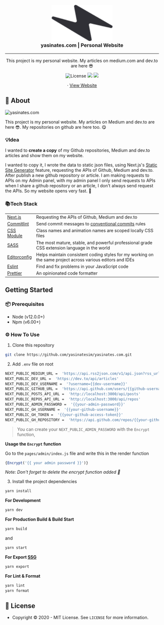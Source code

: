 

<h3 align="center">
  <br>
  <a href="https://github.com/yasinatesim/yasinates.com"><img src="./public/yasinates-com-logo.png" alt="yasinates.com" width="200"></a>
  <br>
  yasinates.com | Personal Website
  <br>
</h3>
<hr>
<p align="center">This project is my personal website. My articles on medium.com and dev.to are here 😎</p>

<p align="center">
    <img src="https://img.shields.io/github/license/yasinatesim/yasinates.com?color=%23303036&style=flat-square"
         alt="License">
<a href="https://www.linkedin.com/in/yasinatesim"><img src="https://img.shields.io/badge/Linkedin-%23303036?logo=linkedin&color=%23303036&style=flat-square"></a>
<a href="https://www.instagram.com/codewith_yasinatesim"><img src="https://img.shields.io/badge/Instagram-%23303036?logo=instagram&color=%23303036&style=flat-square"></a>
</p>

  <p align="center">
    · <a href="http://yasinates.com/">View Website</a>
  </p>
</p>

## 📖 About

<img src="https://miro.medium.com/max/2560/1*_0nqztZ1oZQEdNILB1UhnA.jpeg" alt="yasinates.com">

This project is my personal website. My articles on Medium and dev.to are here 😎. My repositories on github are here too. 😋

### 💡Idea
I wanted to **create a copy** of my Github repositories, Medium and dev.to articles and show them on my website.

I wanted to copy it, I wrote the data to static json files, using Next.js's [Static Site Generator](https://www.staticgen.com) feature, requesting the APIs of Github, Medium and dev.to. After publish a new github repository or article. I am making requests to APIs on my Admin panel, with my admin panel I only send requests to APIs when I share a github repository or an article, I don't always send request the APIs.   So my website opens very fast. 💪

### 📚Tech Stack

<table>
<tr>
<td>
<a  href="https://nextjs.org/">Next.js</a>
</td>
<td>Requesting the APIs of Github, Medium and dev.to</td>
</tr>
<tr>
<td>
<a href="https://github.com/conventional-changelog/commitlint">Commitlint</a>
</td>
<td>Send commit messages to <a  href="https://www.conventionalcommits.org/en/v1.0.0/">conventional commits</a> rules</td>
</tr>
<tr>
<td>
<a href="https://github.com/css-modules/css-modules">CSS Module</a>
</td>
<td>Class names and animation names are scoped locally CSS files</td>
</tr>
<tr>
<td>
<a href="https://sass-lang.com/](https://sass-lang.com/">SASS</a>
</td>
<td>The most mature, stable, and powerful professional grade CSS extension language in the world</td>
</tr>
<tr>
<td>
<a  href="https://editorconfig.org/">Editorconfig</a>
</td>
<td>Helps maintain consistent coding styles for my working on the same project across various editors and IDEs</td>
</tr>
<tr>
<td>
<a  href="https://eslint.org/">Eslint</a>
</td>
<td>Find and fix problems in your JavaScript code</td>
</tr>
<tr>
<td>
<a  href="https://eslint.org/">Prettier</a>
</td>
<td>An opinionated code formatter</td>
</tr>
</table>


## Getting Started

###  📦 Prerequisites

- Node (v12.0.0+)
- Npm (v6.00+)

### ⚙️ How To Use

 1. Clone this repository

```bash
git clone https://github.com/yasinatesim/yasinates.com.git
```

 2. Add `.env` file on root
```bash
NEXT_PUBLIC_MEDIUM_URL =  'https://api.rss2json.com/v1/api.json?rss_url=https://medium.com/feed/@{{medium-username}}'
NEXT_PUBLIC_DEV_URL =  'https://dev.to/api/articles'
NEXT_PUBLIC_DEV_USERNAME =  '?username={{dev-username}}'
NEXT_PUBLIC_GITHUB_URL =  'https://api.github.com/users/{{github-username}}/repos'
NEXT_PUBLIC_POSTS_API_URL =  'http://localhost:3000/api/posts'
NEXT_PUBLIC_REPOS_API_URL =  'http://localhost:3000/api/repos'
NEXT_PUBLIC_ADMIN_PASSWORD =  '{{your-admin-password}}'
NEXT_PUBLIC_GH_USERNAME =  '{{your-github-username}}'
NEXT_PUBLIC_GH_TOKEN =  '{{your-github-access-token}}'
NEXT_PUBLIC_GH_REPOSITORY =  'https://api.github.com/repos/{{your-github-username}}/{{your-github-repository}}'
```

> You can create your `NEXT_PUBLIC_ADMIN_PASSWORD` with the `Encrypt` function,

**Usage the `Encrypt` function**

Go to the `pages/admin/index.js` file and write this in the render function
```js
{Encrypt('{{ your admin password }}')}
```
*Note:  Don't forget to delete the encrypt function added 🤣*

 3. Install the project dependencies
```bash
yarn install
```
**For Development**
```bash
yarn dev
```

**For Production Build & Build Start**
```bash
yarn build
```

and

```bash
yarn start
```

**For Export [SSG](https://www.staticgen.com/)**
```bash
yarn export
```

**For Lint & Format**
```bash
yarn lint
yarn format
```

## 🔑 License
* Copyright © 2020 - MIT License.
See `LICENSE` for more information.
